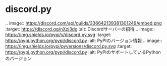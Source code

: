 discord.py
==========

.. image:: https://discord.com/api/guilds/336642139381301249/embed.png
   :target: https://discord.gg/nXzj3dg
   :alt: Discordサーバーの招待
.. image:: https://img.shields.io/pypi/v/discord.py.svg
   :target: https://pypi.python.org/pypi/discord.py
   :alt: PyPIのバージョン情報
.. image:: https://img.shields.io/pypi/pyversions/discord.py.svg
   :target: https://pypi.python.org/pypi/discord.py
   :alt: PyPIのサポートしているPythonのバージョン
